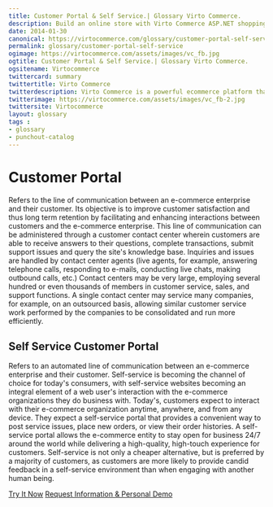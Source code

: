 ```yaml
---
title: Customer Portal & Self Service.| Glossary Virto Commerce.
description: Build an online store with Virto Commerce ASP.NET shopping cart software. Benefit from an open source shopping cart software that has every feature you need.
date: 2014-01-30
canonical: https://virtocommerce.com/glossary/customer-portal-self-service
permalink: glossary/customer-portal-self-service
ogimage: https://virtocommerce.com/assets/images/vc_fb.jpg
ogtitle: Customer Portal & Self Service.| Glossary Virto Commerce.
ogsitename: Virtocommerce
twittercard: summary
twittertitle: Virto Commerce
twitterdescription: Virto Commerce is a powerful ecommerce platform that includes everything you need to create an online store and sell online. Try it free with Free Community License
twitterimage: https://virtocommerce.com/assets/images/vc_fb-2.jpg
twittersite: Virtocommerce
layout: glossary
tags : 
- glossary
- punchout-catalog
---
```

<div class="business-cnt">
	<div class="head __cart">
		<h1 class="title">Customer Portal</h1>
	</div>
	<p class="text">Refers to the line of communication between an e-commerce enterprise and their customer. Its objective is to improve customer satisfaction and thus long term retention by facilitating and enhancing interactions between customers and the e-commerce enterprise. This line of  communication can be administered through a customer contact center wherein customers are able to receive answers to their questions, complete transactions, submit support issues and query the site's knowledge base. Inquiries and issues are handled by contact center agents  (live agents, for example, answering telephone calls, responding to e-mails, conducting live chats, making outbound calls, etc.) Contact centers may be very large, employing several hundred or even thousands of members in customer service, sales, and support functions. A single contact center may service many companies, for example, on an outsourced basis, allowing similar customer service work performed by the companies to be consolidated and run more efficiently.</p>
	<h2 class="sub-title">Self Service Customer Portal</h2>
	<p class="text">Refers to an automated line of communication between an e-commerce enterprise and their customer. Self-service is becoming the channel of choice for today's consumers, with self-service websites becoming an integral element of a web user's interaction with the e-commerce organizations they do business with. Today's, customers expect to interact with their e-commerce organization anytime, anywhere, and from any device. They expect a self-service portal that provides a convenient way to post service issues, place new orders, or view their order histories. A self-service portal allows the e-commerce entity to stay open for business 24/7 around the world while delivering a high-quality, high-touch experience for customers. Self-service is not only a cheaper alternative, but is preferred by a majority of customers, as customers are more likely to provide candid feedback in a self-service environment than when engaging with another human being.</p>
	<div class="buttons">
		<a class="button fill" href="/try-now">Try It Now</a>
		<a class="button fill" href="/contact-us">Request Information & Personal Demo</a>
	</div>
</div>